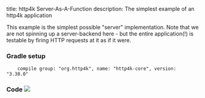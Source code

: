 title: http4k Server-As-A-Function
description: The simplest example of an http4k application 

This example is the simplest possible "server" implementation. Note that we are not spinning up a server-backend here - but the entire application(!) is testable by firing HTTP requests at it as if it were.

### Gradle setup
```
    compile group: "org.http4k", name: "http4k-core", version: "3.38.0"
```

### Code [<img class="octocat" src="/img/octocat-32.png"/>](https://github.com/http4k/http4k/blob/master/src/docs/cookbook/server_as_a_function/example.kt)

<script src="https://gist-it.appspot.com/https://github.com/http4k/http4k/blob/master/src/docs/cookbook/server_as_a_function/example.kt"></script>
